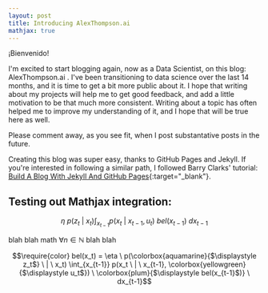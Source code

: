 ```yaml
---
layout: post
title: Introducing AlexThompson.ai
mathjax: true
---
```


¡Bienvenido!

I'm excited to start blogging again, now as a Data Scientist, on this blog: AlexThompson.ai .  I've been transitioning to data science over the last 14 months, and it is time to get a bit more public about it.  I hope that writing about my projects will help me to get good feedback, and add a little motivation to be that much more consistent.  Writing about a topic has often helped me to improve my understanding of it, and I hope that will be true here as well.

Please comment away, as you see fit, when I post substantative posts in the future.

Creating this blog was super easy, thanks to GitHub Pages and Jekyll.  If you're interested in following a similar path, I followed Barry Clarks' tutorial: [Build A Blog With Jekyll And GitHub Pages](https://www.smashingmagazine.com/2014/08/build-blog-jekyll-github-pages/){:target="_blank"}.

## Testing out Mathjax integration:

$$\eta \ p(z_t \ | \ x_t) \int_{x_{t-1}} p(x_t \ | \ x_{t-1}, u_t) \ bel(x_{t-1}) \ dx_{t-1}$$

blah blah math $\forall n \in \mathbb{N}$ blah blah

$$\require{color} bel(x_t) = \eta \ p(\colorbox{aquamarine}{$\displaystyle z_t$} \ | \ x_t) \int_{x_{t-1}} p(x_t \ | \ x_{t-1}, \colorbox{yellowgreen}{$\displaystyle u_t$}) \ \colorbox{plum}{$\displaystyle bel(x_{t-1}$)} \ dx_{t-1}$$

